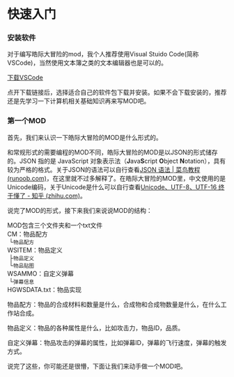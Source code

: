# 快速入门

### 安装软件

对于编写皓际大冒险的mod，我个人推荐使用Visual Stuido Code(简称VSCode)，当然使用文本簿之类的文本编辑器也是可以的。

[下载VSCode](https://code.visualstudio.com/Download)

点开下载链接后，选择适合自己的软件包下载并安装。如果不会下载安装的，推荐还是先学习一下计算机相关基础知识再来写MOD吧。

### 第一个MOD

首先，我们来认识一下皓际大冒险的MOD是什么形式的。

和常规形式的需要编程的MOD不同，皓际大冒险的MOD是以JSON的形式储存的。JSON 指的是 JavaScript 对象表示法（**J**ava**S**cript **O**bject **N**otation），具有较为严格的格式。关于JSON的语法可以自行查看[JSON 语法 | 菜鸟教程 (runoob.com)](https://www.runoob.com/json/json-syntax.html)，在这里就不过多解释了。在皓际大冒险的MOD里，中文使用的是Unicode编码，关于Unicode是什么可以自行查看[Unicode、UTF-8、UTF-16 终于懂了 - 知乎 (zhihu.com)](https://zhuanlan.zhihu.com/p/427488961)。

说完了MOD的形式，接下来我们来说说MOD的结构：

MOD包含三个文件夹和一个txt文件<br>
CM：物品配方<br>
&nbsp;└<code>物品配方</code><br>
WSITEM：物品定义<br>
&nbsp;├<code>物品定义</code><br>
&nbsp;└<code>物品贴图</code><br>
WSAMMO：自定义弹幕<br>
&nbsp;└<code>弹幕信息</code><br>
HGWSDATA.txt：物品实现<br>

物品配方：物品的合成材料和数量是什么，合成物和合成物数量是什么，在什么工作站合成。

物品定义：物品的各种属性是什么，比如攻击力，物品ID，品质。

自定义弹幕：物品攻击的弹幕的属性，比如弹幕ID，弹幕的飞行速度，弹幕的触发方式。



说完了这些，你可能还是很懵，下面让我们来动手做一个MOD吧。

